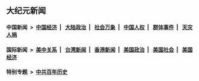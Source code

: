 ## 大纪元新闻

#### 中国新闻 &nbsp;>&nbsp; [中国经济](indexes/ncid283/README.md?07301245) &nbsp;| &nbsp; [大陆政治](indexes/ncid277/README.md?07301245) &nbsp;| &nbsp; [社会万象](indexes/ncid282/README.md?07301245) &nbsp;| &nbsp; [中国人权](indexes/ncid278/README.md?07301245) &nbsp;| &nbsp; [群体事件](indexes/ncid279/README.md?07301245) &nbsp;| &nbsp; [天灾人祸](indexes/ncid280/README.md?07301245)

#### 国际新闻 &nbsp;>&nbsp; [美中关系](indexes/nf1412576/README.md?07301245) &nbsp;| &nbsp; [台湾新闻](indexes/ncid1349361/README.md?07301245) &nbsp;| &nbsp; [香港新闻](indexes/ncid1349362/README.md?07301245) &nbsp;| &nbsp; [美国政治](indexes/ncid1078159/README.md?07301245) &nbsp;| &nbsp; [美国社会](indexes/ncid1078160/README.md?07301245) &nbsp;| &nbsp; [美国经济](indexes/ncid1078158/README.md?07301245)

#### 特别专题 &nbsp;>&nbsp; [中共百年历史](https://github.com/easy2view/epoch-special/blob/master/README.md?07301245)  
